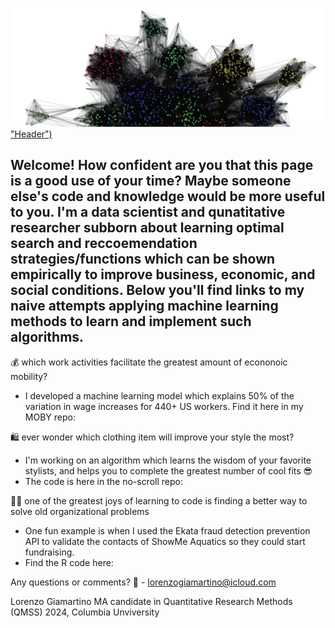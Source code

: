 [![Header](https://github.com/lorenzosg/lorenzosg/blob/f302083e825bb11a97e507350cb1c563c8b67cea/network_moby.png) "Header")](https://some-url.dev/)

## Welcome! How confident are you that this page is a good use of your time? Maybe someone else's code and knowledge would be more useful to you. I'm a data scientist and qunatitative researcher subborn about learning optimal search and reccoemendation strategies/functions which can be shown empirically to improve business, economic, and social conditions. Below you'll find links to my naive attempts applying machine learning methods to learn and implement such algorithms. 

💰 which work activities facilitate the greatest amount of econonoic mobility? 
   - I developed a machine learning model which explains 50% of the variation in wage increases for 440+ US workers. Find it here in my MOBY repo:

🛍️ ever wonder which clothing item will improve your style the most?
   - I'm working on an algorithm which learns the wisdom of your favorite stylists, and helps you to complete the greatest number of cool fits 😎
   - The code is here in the no-scroll repo: 

👷‍♂️ one of the greatest joys of learning to code is finding a better way to solve old organizational problems
   - One fun example is when I used the Ekata fraud detection prevention API to validate the contacts of ShowMe Aquatics so they could start fundraising.
   - Find the R code here: 
    
Any questions or comments?
📧 - lorenzogiamartino@icloud.com

Lorenzo Giamartino
MA candidate in Quantitative Research Methods (QMSS) 2024, Columbia Unviversity 
